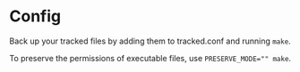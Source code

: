 # Config 

Back up your tracked files by adding them to tracked.conf and running `make`.

To preserve the permissions of executable files, use `PRESERVE_MODE="" make`.
